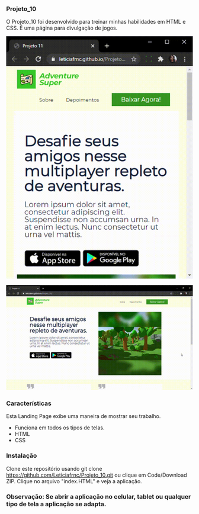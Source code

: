 ### Projeto_10

O Projeto_10 foi desenvolvido para treinar minhas habilidades em HTML e CSS. É uma página para divulgação de jogos.

![Screenshot](Projeto10.gif)

![Screenshot](Projeto10Mobile.gif)

### Características
Esta Landing Page exibe uma maneira de mostrar seu trabalho.
- Funciona em todos os tipos de telas.
- HTML
- CSS


### Instalação 

Clone este repositório usando git clone https://github.com/Leticiafrnc/Projeto_10.git ou clique em Code/Download ZIP.
Clique no arquivo "index.HTML" e veja a aplicação.

### Observação: Se abrir a aplicação no celular, tablet ou qualquer tipo de tela a aplicação se adapta.
